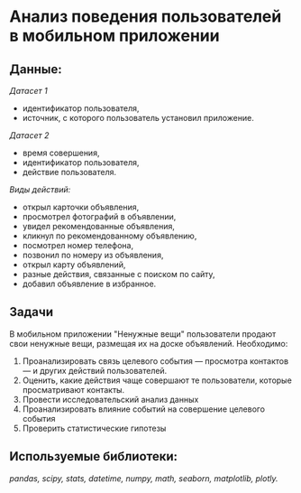 # Анализ поведения пользователей в мобильном приложении  

## Данные:  

*Датасет 1* 

- идентификатор пользователя,
- источник, с которого пользователь установил приложение.

*Датасет 2*

- время совершения,
- идентификатор пользователя,
- действие пользователя. 

*Виды действий:*

- открыл карточки объявления,
- просмотрел фотографий в объявлении,
- увидел рекомендованные объявления,
- кликнул по рекомендованному объявлению,
- посмотрел номер телефона,
- позвонил по номеру из объявления,
- открыл карту объявлений,
- разные действия, связанные с поиском по сайту,
- добавил объявление в избранное.

## Задачи
В мобильном приложении "Ненужные вещи" пользователи продают свои ненужные вещи, размещая их на доске объявлений.
Необходимо:
1. Проанализировать связь целевого события — просмотра контактов — и других действий пользователей.
2. Оценить, какие действия чаще совершают те пользователи, которые просматривают контакты.
3. Провести исследовательский анализ данных
4. Проанализировать влияние событий на совершение целевого события
5. Проверить статистические гипотезы

## Используемые библиотеки:  

*pandas, scipy, stats, datetime, numpy, math, seaborn, matplotlib, plotly.*

